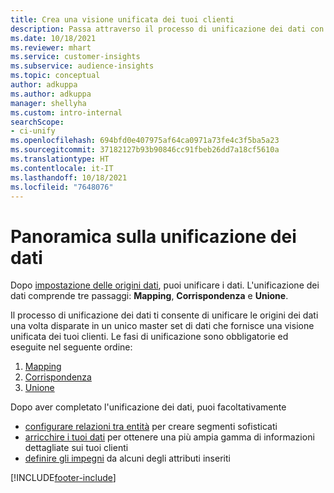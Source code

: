 ```yaml
---
title: Crea una visione unificata dei tuoi clienti
description: Passa attraverso il processo di unificazione dei dati con i tuoi dati per creare un unico dataset principale dei profili dei clienti.
ms.date: 10/18/2021
ms.reviewer: mhart
ms.service: customer-insights
ms.subservice: audience-insights
ms.topic: conceptual
author: adkuppa
ms.author: adkuppa
manager: shellyha
ms.custom: intro-internal
searchScope:
- ci-unify
ms.openlocfilehash: 694bfd0e407975af64ca0971a73fe4c3f5ba5a23
ms.sourcegitcommit: 37182127b93b90846cc91fbeb26dd7a18cf5610a
ms.translationtype: HT
ms.contentlocale: it-IT
ms.lasthandoff: 10/18/2021
ms.locfileid: "7648076"
---
```

# <a name="data-unification-overview"></a>Panoramica sulla unificazione dei dati

Dopo [impostazione delle origini dati](data-sources.md), puoi unificare i dati. L'unificazione dei dati comprende tre passaggi: **Mapping**, **Corrispondenza** e **Unione**.

Il processo di unificazione dei dati ti consente di unificare le origini dei dati una volta disparate in un unico master set di dati che fornisce una visione unificata dei tuoi clienti. Le fasi di unificazione sono obbligatorie ed eseguite nel seguente ordine:

1. [Mapping](map-entities.md)
2. [Corrispondenza](match-entities.md)
3. [Unione](merge-entities.md)

Dopo aver completato l'unificazione dei dati, puoi facoltativamente

- [configurare relazioni tra entità](relationships.md) per creare segmenti sofisticati
- [arricchire i tuoi dati](enrichment-hub.md) per ottenere una più ampia gamma di informazioni dettagliate sui tuoi clienti
- [definire gli impegni](activities.md) da alcuni degli attributi inseriti


[!INCLUDE[footer-include](../includes/footer-banner.md)]